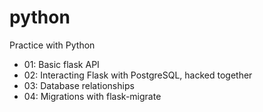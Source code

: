 # python
Practice with Python


- 01: Basic flask API
- 02: Interacting Flask with PostgreSQL, hacked together
- 03: Database relationships
- 04: Migrations with flask-migrate
